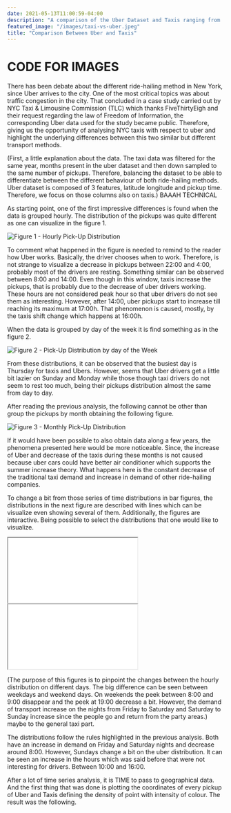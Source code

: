 ```yaml
---
date: 2021-05-13T11:00:59-04:00
description: "A comparison of the Uber Dataset and Taxis ranging from ... to ..."
featured_image: "/images/taxi-vs-uber.jpeg"
title: "Comparison Between Uber and Taxis"
---
```


<script>
  function resizeIframe(obj) {
    obj.style.height = obj.contentWindow.document.documentElement.scrollHeight + 'px';
  }
</script>


# CODE FOR IMAGES
<script>
  img {
  width: auto;
  height: 100%;
  max-height: 20vh;
}
</script>

There has been debate about the different ride-hailing method in New York, since Uber arrives to the city. One of the most critical topics was about traffic congestion in the city. That concluded in a case study carried out by NYC Taxi & Limousine Commission (TLC) which thanks FiveThirtyEigh and their request regarding the law of Freedom of Information, the corresponding Uber data used for the study became public. Therefore, giving us the opportunity of analysing NYC taxis with respect to uber and highlight the underlying differences between this two similar but different transport methods.

(First, a little explanation about the data. The taxi data was filtered for the same year, months present in the uber dataset and then down sampled to the same number of pickups. Therefore, balancing the dataset to be able to differentiate between the different behaviour of both ride-hailing methods. Uber dataset is composed of 3 features, latitude longitude and pickup time. Therefore, we focus on those columns also on taxis.) BAAAH TECHNICAL


As starting point, one of the first impressive differences is found when the data is grouped hourly. The distribution of the pickups was quite different as one can visualize in the figure 1. 

<img src="{{< baseurl >}}/images/hourly_distributions.png" alt="Figure 1 - Hourly Pick-Up Distribution">

To comment what happened in the figure is needed to remind to the reader how Uber works. Basically, the driver chooses when to work. Therefore, is not strange to visualize a decrease in pickups between 22:00 and 4:00, probably most of the drivers are resting. Something similar can be observed between 8:00 and 14:00. Even though in this window, taxis increase the pickups, that is probably due to the decrease of uber drivers working. These hours are not considered peak hour so that uber drivers do not see them as interesting. However, after 14:00, uber pickups start to increase till reaching its maximum at 17:00h. That phenomenon is caused, mostly, by the taxis shift change which happens at 16:00h.


When the data is grouped by day of the week it is find something as in the figure 2.

<img src="{{< baseurl >}}/images/day_distribution.png" alt="Figure 2 - Pick-Up Distribution by day of the Week">

From these distributions, it can be observed that the busiest day is Thursday for taxis and Ubers. However, seems that Uber drivers get a little bit lazier on Sunday and Monday while those though taxi drivers do not seem to rest too much, being their pickups distribution almost the same from day to day.

After reading the previous analysis, the following cannot be other than group the pickups by month obtaining the following figure. 


<img src="{{< baseurl >}}/images/monthly_distribution.png" alt="Figure 3 - Monthly Pick-Up Distribution">



If it would have been possible to also obtain data along a few years, the phenomena presented here would be more noticeable. Since, the increase of Uber and decrease of the taxis during these months is not caused because uber cars could have better air conditioner which supports the summer increase theory. What happens here is the constant decrease of the traditional taxi demand and increase in demand of other ride-hailing companies.

To change a bit from those series of time distributions in bar figures, the distributions in the next figure are described with lines which can be visualize even showing several of them. Additionally, the figures are interactive. Being possible to select the distributions that one would like to visualize.

<iframe src = {{< baseurl >}}/html/Lineplot_taxi.html style="width: 900px; height: 600px; " frameborder="0" scrolling="no" onload="resizeIframe(this)" alt="Figure 4 - Hourly Distributions by Day Taxis"> </iframe>

<iframe src = {{< baseurl >}}/html/Lineplot_uber.html style="width: 900px; height: 600px; left.-140px;" frameborder="0" scrolling="no" onload="resizeIframe(this)" alt="Figure 4 - Hourly Distributions by Day Taxis"> </iframe>




(The purpose of this figures is to pinpoint the changes between the hourly distribution on different days. The big difference can be seen between weekdays and weekend days. On weekends the peek between 8:00 and 9:00 disappear and the peek at 19:00 decrease a bit. However, the demand of transport increase on the nights from Friday to Saturday and Saturday to Sunday increase since the people go and return from the party areas.) maybe to the general taxi part.


 The distributions follow the rules highlighted in the previous analysis. Both have an increase in demand on Friday and Saturday nights and decrease around 8:00. However, Sundays change a bit on the uber distribution. It can be seen an increase in the hours which was said before that were not interesting for drivers. Between 10:00 and 16:00.

After a lot of time series analysis, it is TIME to pass to geographical data. And the first thing that was done is plotting the coordinates of every pickup of Uber and Taxis defining the density of point with intensity of colour. The result was the following.






